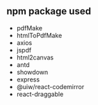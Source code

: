 ## npm package used
<!-- - react-pdf -->
- pdfMake
- htmlToPdfMake
- axios
- jspdf
- html2canvas
- antd
- showdown
- express
- @uiw/react-codemirror
- react-draggable